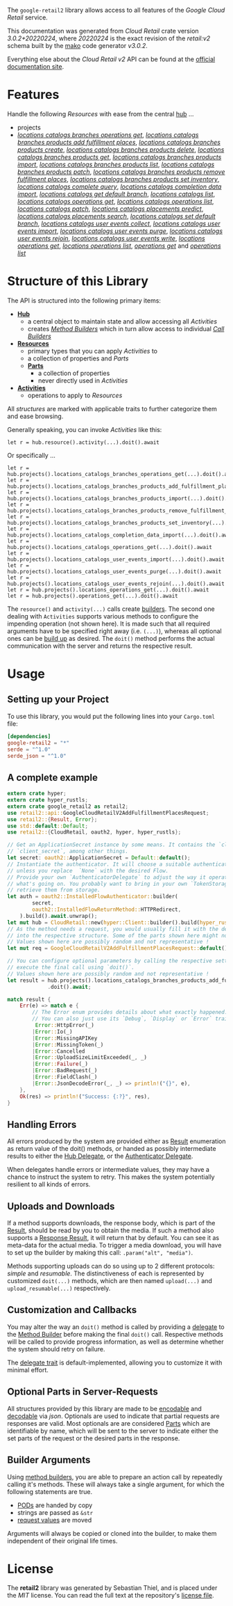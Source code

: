 <!---
DO NOT EDIT !
This file was generated automatically from 'src/mako/api/README.md.mako'
DO NOT EDIT !
-->
The `google-retail2` library allows access to all features of the *Google Cloud Retail* service.

This documentation was generated from *Cloud Retail* crate version *3.0.2+20220224*, where *20220224* is the exact revision of the *retail:v2* schema built by the [mako](http://www.makotemplates.org/) code generator *v3.0.2*.

Everything else about the *Cloud Retail* *v2* API can be found at the
[official documentation site](https://cloud.google.com/recommendations).
# Features

Handle the following *Resources* with ease from the central [hub](https://docs.rs/google-retail2/3.0.2+20220224/google_retail2/CloudRetail) ... 

* projects
 * [*locations catalogs branches operations get*](https://docs.rs/google-retail2/3.0.2+20220224/google_retail2/api::ProjectLocationCatalogBrancheOperationGetCall), [*locations catalogs branches products add fulfillment places*](https://docs.rs/google-retail2/3.0.2+20220224/google_retail2/api::ProjectLocationCatalogBrancheProductAddFulfillmentPlaceCall), [*locations catalogs branches products create*](https://docs.rs/google-retail2/3.0.2+20220224/google_retail2/api::ProjectLocationCatalogBrancheProductCreateCall), [*locations catalogs branches products delete*](https://docs.rs/google-retail2/3.0.2+20220224/google_retail2/api::ProjectLocationCatalogBrancheProductDeleteCall), [*locations catalogs branches products get*](https://docs.rs/google-retail2/3.0.2+20220224/google_retail2/api::ProjectLocationCatalogBrancheProductGetCall), [*locations catalogs branches products import*](https://docs.rs/google-retail2/3.0.2+20220224/google_retail2/api::ProjectLocationCatalogBrancheProductImportCall), [*locations catalogs branches products list*](https://docs.rs/google-retail2/3.0.2+20220224/google_retail2/api::ProjectLocationCatalogBrancheProductListCall), [*locations catalogs branches products patch*](https://docs.rs/google-retail2/3.0.2+20220224/google_retail2/api::ProjectLocationCatalogBrancheProductPatchCall), [*locations catalogs branches products remove fulfillment places*](https://docs.rs/google-retail2/3.0.2+20220224/google_retail2/api::ProjectLocationCatalogBrancheProductRemoveFulfillmentPlaceCall), [*locations catalogs branches products set inventory*](https://docs.rs/google-retail2/3.0.2+20220224/google_retail2/api::ProjectLocationCatalogBrancheProductSetInventoryCall), [*locations catalogs complete query*](https://docs.rs/google-retail2/3.0.2+20220224/google_retail2/api::ProjectLocationCatalogCompleteQueryCall), [*locations catalogs completion data import*](https://docs.rs/google-retail2/3.0.2+20220224/google_retail2/api::ProjectLocationCatalogCompletionDataImportCall), [*locations catalogs get default branch*](https://docs.rs/google-retail2/3.0.2+20220224/google_retail2/api::ProjectLocationCatalogGetDefaultBranchCall), [*locations catalogs list*](https://docs.rs/google-retail2/3.0.2+20220224/google_retail2/api::ProjectLocationCatalogListCall), [*locations catalogs operations get*](https://docs.rs/google-retail2/3.0.2+20220224/google_retail2/api::ProjectLocationCatalogOperationGetCall), [*locations catalogs operations list*](https://docs.rs/google-retail2/3.0.2+20220224/google_retail2/api::ProjectLocationCatalogOperationListCall), [*locations catalogs patch*](https://docs.rs/google-retail2/3.0.2+20220224/google_retail2/api::ProjectLocationCatalogPatchCall), [*locations catalogs placements predict*](https://docs.rs/google-retail2/3.0.2+20220224/google_retail2/api::ProjectLocationCatalogPlacementPredictCall), [*locations catalogs placements search*](https://docs.rs/google-retail2/3.0.2+20220224/google_retail2/api::ProjectLocationCatalogPlacementSearchCall), [*locations catalogs set default branch*](https://docs.rs/google-retail2/3.0.2+20220224/google_retail2/api::ProjectLocationCatalogSetDefaultBranchCall), [*locations catalogs user events collect*](https://docs.rs/google-retail2/3.0.2+20220224/google_retail2/api::ProjectLocationCatalogUserEventCollectCall), [*locations catalogs user events import*](https://docs.rs/google-retail2/3.0.2+20220224/google_retail2/api::ProjectLocationCatalogUserEventImportCall), [*locations catalogs user events purge*](https://docs.rs/google-retail2/3.0.2+20220224/google_retail2/api::ProjectLocationCatalogUserEventPurgeCall), [*locations catalogs user events rejoin*](https://docs.rs/google-retail2/3.0.2+20220224/google_retail2/api::ProjectLocationCatalogUserEventRejoinCall), [*locations catalogs user events write*](https://docs.rs/google-retail2/3.0.2+20220224/google_retail2/api::ProjectLocationCatalogUserEventWriteCall), [*locations operations get*](https://docs.rs/google-retail2/3.0.2+20220224/google_retail2/api::ProjectLocationOperationGetCall), [*locations operations list*](https://docs.rs/google-retail2/3.0.2+20220224/google_retail2/api::ProjectLocationOperationListCall), [*operations get*](https://docs.rs/google-retail2/3.0.2+20220224/google_retail2/api::ProjectOperationGetCall) and [*operations list*](https://docs.rs/google-retail2/3.0.2+20220224/google_retail2/api::ProjectOperationListCall)




# Structure of this Library

The API is structured into the following primary items:

* **[Hub](https://docs.rs/google-retail2/3.0.2+20220224/google_retail2/CloudRetail)**
    * a central object to maintain state and allow accessing all *Activities*
    * creates [*Method Builders*](https://docs.rs/google-retail2/3.0.2+20220224/google_retail2/client::MethodsBuilder) which in turn
      allow access to individual [*Call Builders*](https://docs.rs/google-retail2/3.0.2+20220224/google_retail2/client::CallBuilder)
* **[Resources](https://docs.rs/google-retail2/3.0.2+20220224/google_retail2/client::Resource)**
    * primary types that you can apply *Activities* to
    * a collection of properties and *Parts*
    * **[Parts](https://docs.rs/google-retail2/3.0.2+20220224/google_retail2/client::Part)**
        * a collection of properties
        * never directly used in *Activities*
* **[Activities](https://docs.rs/google-retail2/3.0.2+20220224/google_retail2/client::CallBuilder)**
    * operations to apply to *Resources*

All *structures* are marked with applicable traits to further categorize them and ease browsing.

Generally speaking, you can invoke *Activities* like this:

```Rust,ignore
let r = hub.resource().activity(...).doit().await
```

Or specifically ...

```ignore
let r = hub.projects().locations_catalogs_branches_operations_get(...).doit().await
let r = hub.projects().locations_catalogs_branches_products_add_fulfillment_places(...).doit().await
let r = hub.projects().locations_catalogs_branches_products_import(...).doit().await
let r = hub.projects().locations_catalogs_branches_products_remove_fulfillment_places(...).doit().await
let r = hub.projects().locations_catalogs_branches_products_set_inventory(...).doit().await
let r = hub.projects().locations_catalogs_completion_data_import(...).doit().await
let r = hub.projects().locations_catalogs_operations_get(...).doit().await
let r = hub.projects().locations_catalogs_user_events_import(...).doit().await
let r = hub.projects().locations_catalogs_user_events_purge(...).doit().await
let r = hub.projects().locations_catalogs_user_events_rejoin(...).doit().await
let r = hub.projects().locations_operations_get(...).doit().await
let r = hub.projects().operations_get(...).doit().await
```

The `resource()` and `activity(...)` calls create [builders][builder-pattern]. The second one dealing with `Activities` 
supports various methods to configure the impending operation (not shown here). It is made such that all required arguments have to be 
specified right away (i.e. `(...)`), whereas all optional ones can be [build up][builder-pattern] as desired.
The `doit()` method performs the actual communication with the server and returns the respective result.

# Usage

## Setting up your Project

To use this library, you would put the following lines into your `Cargo.toml` file:

```toml
[dependencies]
google-retail2 = "*"
serde = "^1.0"
serde_json = "^1.0"
```

## A complete example

```Rust
extern crate hyper;
extern crate hyper_rustls;
extern crate google_retail2 as retail2;
use retail2::api::GoogleCloudRetailV2AddFulfillmentPlacesRequest;
use retail2::{Result, Error};
use std::default::Default;
use retail2::{CloudRetail, oauth2, hyper, hyper_rustls};

// Get an ApplicationSecret instance by some means. It contains the `client_id` and 
// `client_secret`, among other things.
let secret: oauth2::ApplicationSecret = Default::default();
// Instantiate the authenticator. It will choose a suitable authentication flow for you, 
// unless you replace  `None` with the desired Flow.
// Provide your own `AuthenticatorDelegate` to adjust the way it operates and get feedback about 
// what's going on. You probably want to bring in your own `TokenStorage` to persist tokens and
// retrieve them from storage.
let auth = oauth2::InstalledFlowAuthenticator::builder(
        secret,
        oauth2::InstalledFlowReturnMethod::HTTPRedirect,
    ).build().await.unwrap();
let mut hub = CloudRetail::new(hyper::Client::builder().build(hyper_rustls::HttpsConnector::with_native_roots().https_or_http().enable_http1().enable_http2().build()), auth);
// As the method needs a request, you would usually fill it with the desired information
// into the respective structure. Some of the parts shown here might not be applicable !
// Values shown here are possibly random and not representative !
let mut req = GoogleCloudRetailV2AddFulfillmentPlacesRequest::default();

// You can configure optional parameters by calling the respective setters at will, and
// execute the final call using `doit()`.
// Values shown here are possibly random and not representative !
let result = hub.projects().locations_catalogs_branches_products_add_fulfillment_places(req, "product")
             .doit().await;

match result {
    Err(e) => match e {
        // The Error enum provides details about what exactly happened.
        // You can also just use its `Debug`, `Display` or `Error` traits
         Error::HttpError(_)
        |Error::Io(_)
        |Error::MissingAPIKey
        |Error::MissingToken(_)
        |Error::Cancelled
        |Error::UploadSizeLimitExceeded(_, _)
        |Error::Failure(_)
        |Error::BadRequest(_)
        |Error::FieldClash(_)
        |Error::JsonDecodeError(_, _) => println!("{}", e),
    },
    Ok(res) => println!("Success: {:?}", res),
}

```
## Handling Errors

All errors produced by the system are provided either as [Result](https://docs.rs/google-retail2/3.0.2+20220224/google_retail2/client::Result) enumeration as return value of
the doit() methods, or handed as possibly intermediate results to either the 
[Hub Delegate](https://docs.rs/google-retail2/3.0.2+20220224/google_retail2/client::Delegate), or the [Authenticator Delegate](https://docs.rs/yup-oauth2/*/yup_oauth2/trait.AuthenticatorDelegate.html).

When delegates handle errors or intermediate values, they may have a chance to instruct the system to retry. This 
makes the system potentially resilient to all kinds of errors.

## Uploads and Downloads
If a method supports downloads, the response body, which is part of the [Result](https://docs.rs/google-retail2/3.0.2+20220224/google_retail2/client::Result), should be
read by you to obtain the media.
If such a method also supports a [Response Result](https://docs.rs/google-retail2/3.0.2+20220224/google_retail2/client::ResponseResult), it will return that by default.
You can see it as meta-data for the actual media. To trigger a media download, you will have to set up the builder by making
this call: `.param("alt", "media")`.

Methods supporting uploads can do so using up to 2 different protocols: 
*simple* and *resumable*. The distinctiveness of each is represented by customized 
`doit(...)` methods, which are then named `upload(...)` and `upload_resumable(...)` respectively.

## Customization and Callbacks

You may alter the way an `doit()` method is called by providing a [delegate](https://docs.rs/google-retail2/3.0.2+20220224/google_retail2/client::Delegate) to the 
[Method Builder](https://docs.rs/google-retail2/3.0.2+20220224/google_retail2/client::CallBuilder) before making the final `doit()` call. 
Respective methods will be called to provide progress information, as well as determine whether the system should 
retry on failure.

The [delegate trait](https://docs.rs/google-retail2/3.0.2+20220224/google_retail2/client::Delegate) is default-implemented, allowing you to customize it with minimal effort.

## Optional Parts in Server-Requests

All structures provided by this library are made to be [encodable](https://docs.rs/google-retail2/3.0.2+20220224/google_retail2/client::RequestValue) and 
[decodable](https://docs.rs/google-retail2/3.0.2+20220224/google_retail2/client::ResponseResult) via *json*. Optionals are used to indicate that partial requests are responses 
are valid.
Most optionals are are considered [Parts](https://docs.rs/google-retail2/3.0.2+20220224/google_retail2/client::Part) which are identifiable by name, which will be sent to 
the server to indicate either the set parts of the request or the desired parts in the response.

## Builder Arguments

Using [method builders](https://docs.rs/google-retail2/3.0.2+20220224/google_retail2/client::CallBuilder), you are able to prepare an action call by repeatedly calling it's methods.
These will always take a single argument, for which the following statements are true.

* [PODs][wiki-pod] are handed by copy
* strings are passed as `&str`
* [request values](https://docs.rs/google-retail2/3.0.2+20220224/google_retail2/client::RequestValue) are moved

Arguments will always be copied or cloned into the builder, to make them independent of their original life times.

[wiki-pod]: http://en.wikipedia.org/wiki/Plain_old_data_structure
[builder-pattern]: http://en.wikipedia.org/wiki/Builder_pattern
[google-go-api]: https://github.com/google/google-api-go-client

# License
The **retail2** library was generated by Sebastian Thiel, and is placed 
under the *MIT* license.
You can read the full text at the repository's [license file][repo-license].

[repo-license]: https://github.com/Byron/google-apis-rsblob/main/LICENSE.md
